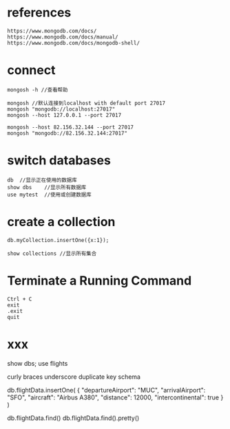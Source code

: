 # references
    https://www.mongodb.com/docs/
    https://www.mongodb.com/docs/manual/    
    https://www.mongodb.com/docs/mongodb-shell/


# connect
    mongosh -h //查看帮助

    mongosh //默认连接到localhost with default port 27017
    mongosh "mongodb://localhost:27017"
    mongosh --host 127.0.0.1 --port 27017

    mongosh --host 82.156.32.144 --port 27017
    mongosh "mongodb://82.156.32.144:27017"


# switch databases
    db  //显示正在使用的数据库
    show dbs    //显示所有数据库
    use mytest  //使用或创建数据库

# create a collection
    db.myCollection.insertOne({x:1});

    show collections //显示所有集合


# Terminate a Running Command
    Ctrl + C
    exit
    .exit
    quit



# xxx
show dbs;
use flights

curly braces
underscore
duplicate key
schema


db.flightData.insertOne(
    {
    "departureAirport": "MUC",
    "arrivalAirport": "SFO",
    "aircraft": "Airbus A380",
    "distance": 12000,
    "intercontinental": true
  }
)

db.flightData.find()
db.flightData.find().pretty()


